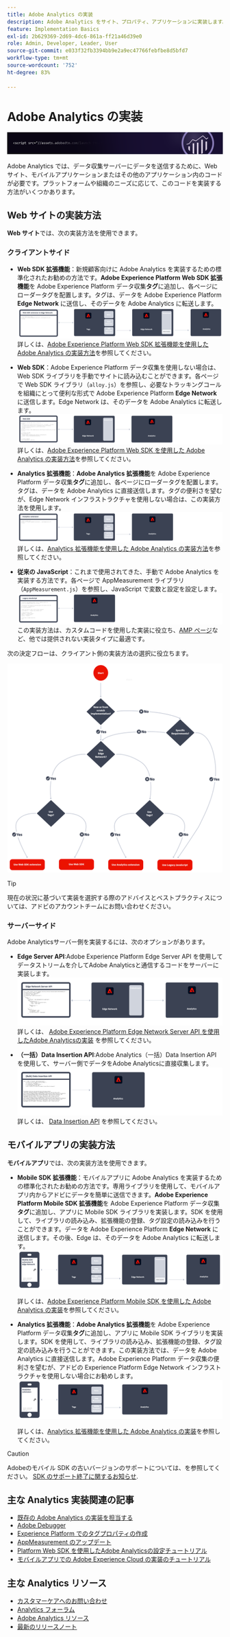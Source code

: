```yaml
---
title: Adobe Analytics の実装
description: Adobe Analytics をサイト、プロパティ、アプリケーションに実装します。
feature: Implementation Basics
exl-id: 2b629369-2d69-4dc6-861a-ff21a46d39e0
role: Admin, Developer, Leader, User
source-git-commit: e033f32fb3394bb9e2a9ec47766febfbe8d5bfd7
workflow-type: tm+mt
source-wordcount: '752'
ht-degree: 83%

---
```


# Adobe Analytics の実装

![バナー](../../assets/doc_banner_implement.png)

Adobe Analytics では、データ収集サーバーにデータを送信するために、Web サイト、モバイルアプリケーションまたはその他のアプリケーション内のコードが必要です。プラットフォームや組織のニーズに応じて、このコードを実装する方法がいくつかあります。

## Web サイトの実装方法

**Web サイト**&#x200B;では、次の実装方法を使用できます。

### クライアントサイド

* **Web SDK 拡張機能**：新規顧客向けに Adobe Analytics を実装するための標準化されたお勧めの方法です。**Adobe Experience Platform Web SDK 拡張機能**&#x200B;を Adobe Experience Platform データ収集&#x200B;**タグ**&#x200B;に追加し、各ページにローダータグを配置します。タグは、データを Adobe Experience Platform **Edge Network** に送信し、そのデータを Adobe Analytics に転送します。
  ![Web SDK 拡張機能](./assets/websdk-extension-implementation.png)
詳しくは、[Adobe Experience Platform Web SDK 拡張機能を使用した Adobe Analytics の実装方法](./aep-edge/overview.md)を参照してください。

* **Web SDK**：Adobe Experience Platform データ収集を使用しない場合は、Web SDK ライブラリを手動でサイトに読み込むことができます。各ページで Web SDK ライブラリ（`alloy.js`）を参照し、必要なトラッキングコールを組織にとって便利な形式で Adobe Experience Platform **Edge Network** に送信します。Edge Network は、そのデータを Adobe Analytics に転送します。
  ![Web SDK](./assets/websdk-implementation.png)
詳しくは、[Adobe Experience Platform Web SDK を使用した Adobe Analytics の実装方法](./aep-edge/overview.md)を参照してください。

* **Analytics 拡張機能**：**Adobe Analytics 拡張機能**&#x200B;を Adobe Experience Platform データ収集&#x200B;**タグ**に追加し、各ページにローダータグを配置します。タグは、データを Adobe Analytics に直接送信します。タグの便利さを望むが、Edge Network インフラストラクチャを使用しない場合は、この実装方法を使用します。
  ![Adobe Analytics 拡張機能](./assets/analytics-extension-implementation.png)
詳しくは、[Analytics 拡張機能を使用した Adobe Analytics の実装方法](launch/overview.md)を参照してください。

* **従来の JavaScript**：これまで使用されてきた、手動で Adobe Analytics を実装する方法です。各ページで AppMeasurement ライブラリ（`AppMeasurement.js`）を参照し、JavaScript で変数と設定を設定します。
  ![従来の JavaScript を使用した Adobe Analytics の実装方法](./assets/appmeasurement-implementation.png)
この実装方法は、カスタムコードを使用した実装に役立ち、[AMP ページ](other/amp.md)など、他では提供されない実装タイプに最適です。

次の決定フローは、クライアント側の実装方法の選択に役立ちます。

![この節で説明する、実装方法を選択するための決定ツリー。](./assets/decision-tree.png)


>[!TIP]
>
>現在の状況に基づいて実装を選択する際のアドバイスとベストプラクティスについては、アドビのアカウントチームにお問い合わせください。

### サーバーサイド

Adobe Analyticsサーバー側を実装するには、次のオプションがあります。

* **Edge Server API**:Adobe Experience Platform Edge Server API を使用してデータストリームを介してAdobe Analyticsと通信するコードをサーバーに実装します。
  ![サーバー側実装](assets/edge-network-server-api.svg)
詳しくは、 [Adobe Experience Platform Edge Network Server API を使用したAdobe Analyticsの実装](/help/implement/aep-edge/server-api/overview.md) を参照してください。

* **（一括）Data Insertion API**:Adobe Analytics（一括）Data Insertion API を使用して、サーバー側でデータをAdobe Analyticsに直接収集します。
  ![データ挿入 API](assets/analytics-apis.png)
詳しくは、 [Data Insertion API](../import/c-data-insertion-api/c-data-insertion-api.md) を参照してください。

## モバイルアプリの実装方法

**モバイルアプリ**&#x200B;では、次の実装方法を使用できます。

* **Mobile SDK 拡張機能**：モバイルアプリに Adobe Analytics を実装するための標準化されたお勧めの方法です。専用ライブラリを使用して、モバイルアプリ内からアドビにデータを簡単に送信できます。**Adobe Experience Platform Mobile SDK 拡張機能**&#x200B;を Adobe Experience Platform データ収集&#x200B;**タグ**&#x200B;に追加し、アプリに Mobile SDK ライブラリを実装します。SDK を使用して、ライブラリの読み込み、拡張機能の登録、タグ設定の読み込みを行うことができます。データを Adobe Experience Platform **Edge Network** に送信します。その後、Edge は、そのデータを Adobe Analytics に転送します。
  ![Mobile SDK 拡張機能](./assets/mobilesdk-extension.png)

  詳しくは、[Adobe Experience Platform Mobile SDK を使用した Adobe Analytics の実装](../implement/aep-edge/mobile-sdk/overview.md)を参照してください。

* **Analytics 拡張機能**：**Adobe Analytics 拡張機能**&#x200B;を Adobe Experience Platform データ収集&#x200B;**タグ**に追加し、アプリに Mobile SDK ライブラリを実装します。SDK を使用して、ライブラリの読み込み、拡張機能の登録、タグ設定の読み込みを行うことができます。この実装方法では、データを Adobe Analytics に直接送信します。Adobe Experience Platform データ収集の便利さを望むが、アドビの Experience Platform Edge Network インフラストラクチャを使用しない場合にお勧めします。
  ![Analytics 拡張機能](./assets/mobilesdk-analytics-extension.png)

  詳しくは、[Analytics 拡張機能を使用した Adobe Analytics の実装](../implement/aep-edge/mobile-sdk/overview.md)を参照してください。


>[!CAUTION]
>
>Adobeのモバイル SDK の古いバージョンのサポートについては、を参照してください。 [SDK のサポート終了に関するお知らせ](https://developer.adobe.com/client-sdks/resources/sdks-end-of-support/).

## 主な Analytics 実装関連の記事

* [既存の Adobe Analytics の実装を担当する](/help/implement/prepare/existing-implementation.md)
* [Adobe Debugger](validate/debugger.md)
* [Experience Platform でのタグプロパティの作成](launch/create-analytics-property.md)
* [AppMeasurement のアップデート](appmeasurement-updates.md)
* [Platform Web SDK を使用したAdobe Analyticsの設定チュートリアル](https://experienceleague.adobe.com/docs/platform-learn/implement-web-sdk/applications-setup/setup-analytics.html)
* [モバイルアプリでの Adobe Experience Cloud の実装のチュートリアル](https://experienceleague.adobe.com/docs/platform-learn/implement-mobile-sdk/overview.html?lang=ja)


## 主な Analytics リソース

* [カスタマーケアへのお問い合わせ](https://experienceleague.adobe.com/?support-solution=Analytics&amp;lang=ja#support)
* [Analytics フォーラム](https://experienceleaguecommunities.adobe.com/t5/adobe-analytics/ct-p/adobe-analytics-community?profile.language=ja)
* [Adobe Analytics リソース](https://experienceleaguecommunities.adobe.com/t5/adobe-analytics-discussions/adobe-analytics-resources/m-p/276666?profile.language=ja)
* [最新のリリースノート](../release-notes/latest.md)
